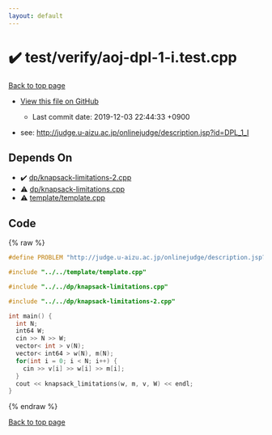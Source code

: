 ```yaml
---
layout: default
---
```


<!-- mathjax config similar to math.stackexchange -->
<script type="text/javascript" async
  src="https://cdnjs.cloudflare.com/ajax/libs/mathjax/2.7.5/MathJax.js?config=TeX-MML-AM_CHTML">
</script>
<script type="text/x-mathjax-config">
  MathJax.Hub.Config({
    TeX: { equationNumbers: { autoNumber: "AMS" }},
    tex2jax: {
      inlineMath: [ ['$','$'] ],
      processEscapes: true
    },
    "HTML-CSS": { matchFontHeight: false },
    displayAlign: "left",
    displayIndent: "2em"
  });
</script>

<script type="text/javascript" src="https://cdnjs.cloudflare.com/ajax/libs/jquery/3.4.1/jquery.min.js"></script>
<script src="https://cdn.jsdelivr.net/npm/jquery-balloon-js@1.1.2/jquery.balloon.min.js" integrity="sha256-ZEYs9VrgAeNuPvs15E39OsyOJaIkXEEt10fzxJ20+2I=" crossorigin="anonymous"></script>
<script type="text/javascript" src="../../../assets/js/copy-button.js"></script>
<link rel="stylesheet" href="../../../assets/css/copy-button.css" />


# :heavy_check_mark: test/verify/aoj-dpl-1-i.test.cpp
<a href="../../../index.html">Back to top page</a>

* <a href="{{ site.github.repository_url }}/blob/master/test/verify/aoj-dpl-1-i.test.cpp">View this file on GitHub</a>
    - Last commit date: 2019-12-03 22:44:33 +0900


* see: <a href="http://judge.u-aizu.ac.jp/onlinejudge/description.jsp?id=DPL_1_I">http://judge.u-aizu.ac.jp/onlinejudge/description.jsp?id=DPL_1_I</a>


## Depends On
* :heavy_check_mark: <a href="../../../library/dp/knapsack-limitations-2.cpp.html">dp/knapsack-limitations-2.cpp</a>
* :warning: <a href="../../../library/dp/knapsack-limitations.cpp.html">dp/knapsack-limitations.cpp</a>
* :warning: <a href="../../../library/template/template.cpp.html">template/template.cpp</a>


## Code
{% raw %}
```cpp
#define PROBLEM "http://judge.u-aizu.ac.jp/onlinejudge/description.jsp?id=DPL_1_I"

#include "../../template/template.cpp"

#include "../../dp/knapsack-limitations.cpp"

#include "../../dp/knapsack-limitations-2.cpp"

int main() {
  int N;
  int64 W;
  cin >> N >> W;
  vector< int > v(N);
  vector< int64 > w(N), m(N);
  for(int i = 0; i < N; i++) {
    cin >> v[i] >> w[i] >> m[i];
  }
  cout << knapsack_limitations(w, m, v, W) << endl;
}

```
{% endraw %}

<a href="../../../index.html">Back to top page</a>


